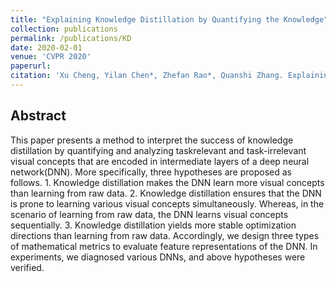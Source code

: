 ```yaml
---
title: "Explaining Knowledge Distillation by Quantifying the Knowledge"
collection: publications
permalink: /publications/KD
date: 2020-02-01
venue: 'CVPR 2020'
paperurl: 
citation: 'Xu Cheng, Yilan Chen*, Zhefan Rao*, Quanshi Zhang. Explaining Knowledge Distillation by Quantifying the Knowledge. submitted to CVPR 2020. (*equal contribution)'
---
```


<!-- [Download paper here](http://academicpages.github.io/files/paper1.pdf) -->

## Abstract
This paper presents a method to interpret the success of knowledge distillation by quantifying and analyzing taskrelevant and task-irrelevant visual concepts that are encoded in intermediate layers of a deep neural network(DNN). More specifically, three hypotheses are proposed as follows. 1. Knowledge distillation makes the DNN learn more visual concepts than learning from raw data. 2. Knowledge distillation ensures that the DNN is prone to learning various visual concepts simultaneously. Whereas, in the scenario of learning from raw data, the DNN learns visual concepts sequentially. 3. Knowledge distillation yields more stable optimization directions than learning from raw data. Accordingly, we design three types of mathematical metrics to evaluate feature representations of the DNN. In experiments, we diagnosed various DNNs, and above hypotheses were verified.